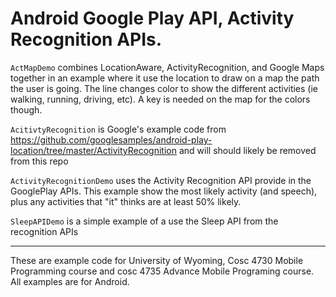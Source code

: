 # Android Google Play API, Activity Recognition APIs.

`ActMapDemo` combines LocationAware, ActivityRecognition, and Google Maps together in an example where it use the location to draw on a map the path the user is going.  The line changes color to show the different activities (ie walking, running, driving, etc).  A key is needed on the map for the colors though.

`AcitivtyRecognition` is Google's example code from https://github.com/googlesamples/android-play-location/tree/master/ActivityRecognition and will should likely be removed from this repo

`ActivityRecognitionDemo` uses the Activity Recognition API provide in the GooglePlay APIs.  This example show the most likely activity (and speech), plus any activities that "it" thinks are at least 50% likely.  

`SleepAPIDemo` is a simple example of a use the Sleep API from the recognition APIs

---

These are example code for University of Wyoming, Cosc 4730 Mobile Programming course and cosc 4735 Advance Mobile Programing course. 
All examples are for Android.

